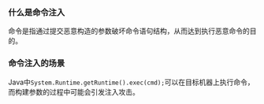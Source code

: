### 什么是命令注入

命令是指通过提交恶意构造的参数破坏命令语句结构，从而达到执行恶意命令的目的。

### 命令注入的场景

Java中`System.Runtime.getRuntime().exec(cmd);`可以在目标机器上执行命令，而构建参数的过程中可能会引发注入攻击。

## 